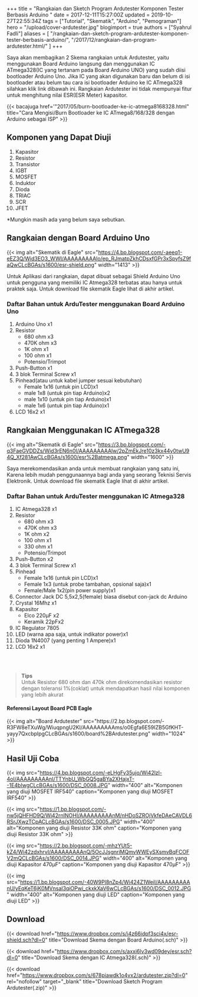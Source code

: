 +++
title = "Rangkaian dan Sketch Program Ardutester Komponen Tester Berbasis Arduino "
date = 2017-12-11T15:27:00Z
updated = 2019-10-27T22:55:34Z
tags = ["Tutorial", "Skematik", "Arduino", "Pemograman"]
hero = "/upload/cover-ardutester.jpg"
blogimport = true 
authors = ["Syahrul Fadli"]
aliases = [
    "/rangkaian-dan-sketch-program-ardutester-komponen-tester-berbasis-arduino/",
    "/2017/12/rangkaian-dan-program-ardutester.html/"
]
+++

Saya akan membagikan 2 Skema rangkaian untuk Ardutester, yaitu menggunakan Board Arduino langsung dan menggunakan IC ATmega328(IC yang tertanam pada Board Arduino UNO) yang sudah diisi bootloader Arduino Uno. Jika IC yang akan digunakan baru dan belum di isi bootloader atau belum tau cara isi bootloader Arduino ke IC ATmega328 silahkan klik link dibawah ini. Rangkaian Ardutester ini tidak mempunyai fitur untuk menghitung nilai ESR(ESR Meter) kapasitor. 

{{< bacajuga href='"2017/05/burn-bootloader-ke-ic-atmega8168328.html"  title="Cara Mengisi/Burn Bootloader ke IC ATmega8/168/328 dengan Arduino sebagai ISP" >}}

## Komponen yang Dapat Diuji

<ol><li>Kapasitor</li><li>Resistor</li><li>Transistor</li><li>IGBT</li><li>MOSFET</li><li>Induktor</li><li>Dioda</li><li>TRIAC</li><li>SCR</li><li>JFET</li></ol>

*Mungkin masih ada yang belum saya sebutkan. 

## Rangkaian dengan Board Arduino Uno

{{< img alt="Skematik di Eagle" src="https://4.bp.blogspot.com/-aeeq1-eEZ3Q/Wid3EO3_WWI/AAAAAAAAAlo/ep_RJmatpZkhCDsxfGPr3xSpyfsZ9faQwCLcBGAs/s1600/esr-shield.png" width="1413" >}}

Untuk Aplikasi dari rangkaian, dapat dibuat sebagai Shield Arduino Uno untuk pengguna yang memiliki IC Atmega328 terbatas atau hanya untuk praktek saja. Untuk download file skematik Eagle lihat di akhir artikel. 

### Daftar Bahan untuk ArduTester menggunakan Board Arduino Uno

<ol><li>Arduino Uno x1</li><li>Resistor<ul><li>680 ohm x3</li><li>470K ohm x3</li><li>1K ohm x1</li><li>100 ohm  x1</li><li>Potensio/Trimpot</li></ul></li><li>Push-Button x1</li><li>3 blok Terminal Screw x1</li><li>Pinhead(atau untuk kabel jumper sesuai kebutuhan)<ul><li>Female 1x16 (untuk pin LCD)x1</li><li>male 1x8 (untuk pin tiap Arduino)x2</li><li>male 1x10 (untuk pin tiap Arduino)x1</li><li>male 1x6 (untuk pin tiap Arduino)x1</li></ul></li><li>LCD 16x2 x1</li></ol>

## Rangkaian Menggunakan IC ATmega328

{{< img alt="Skematik di Eagle" src="https://3.bp.blogspot.com/-q3FaeGVDDZs/Wid3rEN6n0I/AAAAAAAAAlw/2pZmEkJre10z3kx44y0twU94Q_Xf281AwCLcBGAs/s1600/esr%2Batmega.png" width="1600" >}}

Saya merekomendasikan anda untuk membuat rangkaian yang satu ini, Karena lebih mudah penggunaannya bagi anda yang seorang Teknisi Servis Elektronik. Untuk download file skematik Eagle lihat di akhir artikel. 

### Daftar Bahan untuk ArduTester menggunakan IC Atmega328
<ol><li>IC Atmega328 x1</li><li>Resistor<ul><li>680 ohm x3</li><li>470K ohm x3</li><li>1K ohm x2</li><li>100 ohm  x1</li><li>330 ohm x1</li><li>Potensio/Trimpot</li></ul></li><li>Push-Button x2</li><li>3 blok Terminal Screw x1</li><li>Pinhead<ul><li>Female 1x16 (untuk pin LCD)x1</li><li>Female 1x3 (untuk probe tambahan, opsional saja)x1</li><li>Female/Male 1x2(pin power supply)x1</li></ul></li><li>Connector Jack DC 5,5x2,5(female) biasa disebut con-jack dc Arduino</li><li>Crystal 16Mhz x1</li><li>Kapasitor<ul><li>Elco 220μF x2</li><li>Keramik 22pFx2</li></ul></li><li>IC Regulator 7805</li><li>LED (warna apa saja, untuk indikator power)x1</li><li>Dioda 1N4007 (yang penting 1 Ampere)x1</li><li>LCD 16x2 x1</li></ol><br /><br />

<blockquote><b>Tips</b><br />Untuk Resistor 680 ohm dan 470k ohm direkomendasikan resistor dengan toleransi 1%(coklat) untuk mendapatkan hasil nilai komponen yang lebih akurat</blockquote>

<h4>Referensi Layout Board PCB Eagle</h4>{{< img alt="Board Ardutester" src="https://2.bp.blogspot.com/-R3FW8eTXuWg/WiuqpngU2KI/AAAAAAAAAms/o0Egfa6E59IZB5GfKHT-yayy7QxcbpIpgCLcBGAs/s1600/board%2BArdutester.png" width="1024" >}}

## Hasil Uji Coba

{{< img src="https://4.bp.blogspot.com/-eLHgFy35ujo/Wi42lzl-4oI/AAAAAAAAAnI/TTYnbU_WbGQ5gaBYa2XHajxT--1E4bIwgCLcBGAs/s1600/DSC_0008.JPG" width="400" alt="Komponen yang diuji MOSFET IRF540" caption="Komponen yang diuji MOSFET IRF540" >}}

{{< img src="https://1.bp.blogspot.com/-nw5jQHFHD9Q/Wi42rnINOHI/AAAAAAAAAnM/nHDoSZROjVkfeDAeCAVDL6RSrJXwzTCpACLcBGAs/s1600/DSC_0005.JPG" width="400" alt="Komponen yang diuji Resistor 33K ohm" caption="Komponen yang diuji Resistor 33K ohm" >}}

{{< img src="https://2.bp.blogspot.com/-mhzYUt5-kZ4/Wi42zdxhrvI/AAAAAAAAAnQ/5OcJJsgnriMQmvWWEySXsmvBqFCOFV2mQCLcBGAs/s1600/DSC_0014.JPG" width="400" alt="Komponen yang diuji Kapasitor 470μF" caption="Komponen yang diuji Kapasitor 470μF" >}}

{{< img src="https://1.bp.blogspot.com/-40W9Pl8nZp4/Wi424Z1WeiI/AAAAAAAAAnU/yEqKeT6jK0MVnsaI3qiOPwi_ckxkXaV6wCLcBGAs/s1600/DSC_0012.JPG" width="400" alt="Komponen yang diuji LED" caption="Komponen yang diuji LED" >}}

## Download
{{< download href="https://www.dropbox.com/s/i4z66idpf3sci4x/esr-shield.sch?dl=0" title="Download Skema dengan Board Arduino(.sch)" >}}

{{< download href="https://www.dropbox.com/s/axxi6lv3wd09dey/esr.sch?dl=0" title="Download Skema dengan IC Atmega328(.sch)" >}}

{{< download href="https://www.dropbox.com/s/678piawdk1o4vx2/ardutester.zip?dl=0" rel="nofollow" target="_blank" title="Download Sketch Program Ardutester(.zip)" >}}
